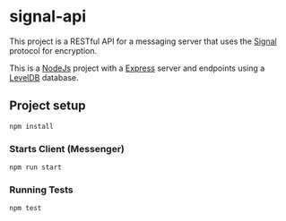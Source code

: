 # signal-api

This project is a RESTful API for a messaging server that uses the [Signal](https://github.com/signalapp) protocol for encryption.

This is a [NodeJs](https://nodejs.org/en/) project with a [Express](https://expressjs.com/) server and endpoints using a [LevelDB](http://leveldb.org/) database.

## Project setup
```
npm install
```

### Starts Client (Messenger)
```
npm run start
```

### Running Tests
```
npm test
```